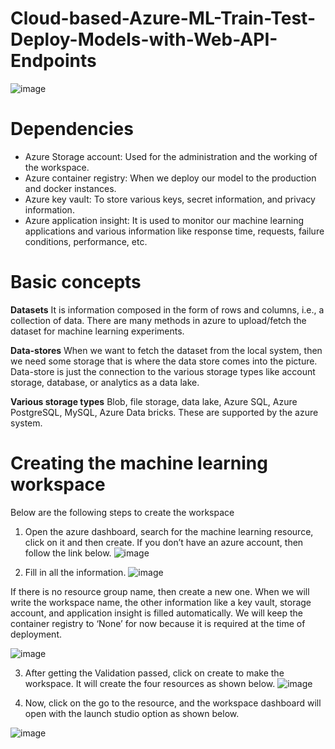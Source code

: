 # Cloud-based-Azure-ML-Train-Test-Deploy-Models-with-Web-API-Endpoints
![image](https://github.com/Hagar-zakaria/Cloud-based-Azure-ML-Train-Test-Deploy-Models-with-Web-API-Endpoints/assets/93611934/1a37d2f7-fedc-420d-a4fa-9de06a8fb8a0)

# Dependencies
- Azure Storage account: Used for the administration and the working of the workspace.
- Azure container registry: When we deploy our model to the production and docker instances.
- Azure key vault: To store various keys, secret information, and privacy information.
- Azure application insight: It is used to monitor our machine learning applications and various information like response time, requests, failure conditions, performance, etc.

# Basic concepts
**Datasets**
It is information composed in the form of rows and columns, i.e., a collection of data. There are many methods in azure to upload/fetch the dataset for machine learning experiments.

**Data-stores**
When we want to fetch the dataset from the local system, then we need some storage that is where the data store comes into the picture. Data-store is just the connection to the various storage types like account storage, database, or analytics as a data lake.

**Various storage types**
Blob, file storage, data lake, Azure SQL, Azure PostgreSQL, MySQL, Azure Data bricks. These are supported by the azure system.

# Creating the machine learning workspace

Below are the following steps to create the workspace

1. Open the azure dashboard, search for the machine learning resource, click on it and then create. If you don’t have an azure account, then follow the link below.
![image](https://github.com/Hagar-zakaria/Cloud-based-Azure-ML-Train-Test-Deploy-Models-with-Web-API-Endpoints/assets/93611934/c4bbba7c-f821-4efb-918d-fbcea04c7903)

2. Fill in all the information.
   ![image](https://github.com/Hagar-zakaria/Cloud-based-Azure-ML-Train-Test-Deploy-Models-with-Web-API-Endpoints/assets/93611934/b82624aa-ddeb-48ec-8b14-4d79b0ed5789)

If there is no resource group name, then create a new one. When we will write the workspace name, the other information like a key vault, storage account, and application insight is filled automatically. We will keep the container registry to ‘None’ for now because it is required at the time of deployment.

![image](https://github.com/Hagar-zakaria/Cloud-based-Azure-ML-Train-Test-Deploy-Models-with-Web-API-Endpoints/assets/93611934/a6666a0a-2301-4175-9770-f8eace293015)


3. After getting the Validation passed, click on create to make the workspace. It will create the four resources as shown below.
![image](https://github.com/Hagar-zakaria/Cloud-based-Azure-ML-Train-Test-Deploy-Models-with-Web-API-Endpoints/assets/93611934/bd73b452-8216-40b2-871e-ad7f61ec84c2)

4. Now, click on the go to the resource, and the workspace dashboard will open with the launch studio option as shown below.

![image](https://github.com/Hagar-zakaria/Cloud-based-Azure-ML-Train-Test-Deploy-Models-with-Web-API-Endpoints/assets/93611934/15e8c943-3546-41dd-8d50-46371a51beb9)

